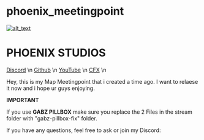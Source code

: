 # phoenix_meetingpoint                                                 

[<img alt="alt_text"  src="https://i.imgur.com/yRsZ96F.png" />](https://discord.gg/CUXK7CWx3P)


<h1> PHOENIX STUDIOS </h1>   

[Discord](https://discord.gg/CUXK7CWx3P) \n
[Github](https://github.com/Ph-o-e-n-ix) \n
[YouTube](https://www.youtube.com/channel/UCmzq_yBc6m_Hs68l_YKq58A) \n
[CFX](https://forum.cfx.re/u/phoenixstudios) \n

Hey, this is my Map Meetingpoint that i created a time ago. 
I want to relaese it now and i hope ur guys enjoying.

**IMPORTANT**

If you use **GABZ PILLBOX** make sure you replace the 2 Files in the stream folder with "gabz-pillbox-fix" folder.

If you have any questions, feel free to ask or join my Discord: 

